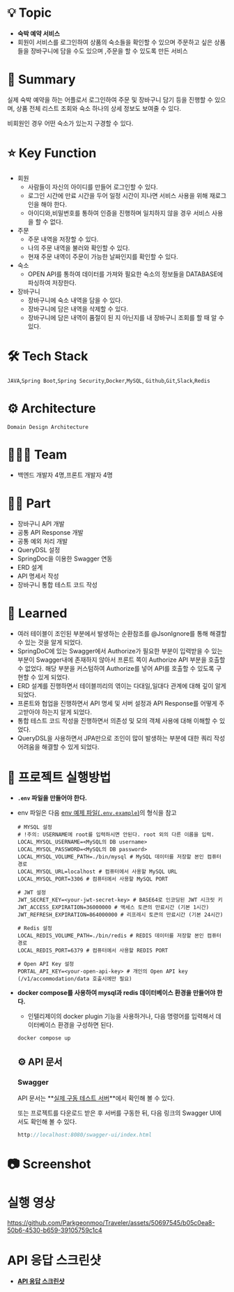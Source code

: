  # 💡 Topic

- **숙박 예약 서비스**
- 회원이 서비스를 로그인하여 상품의 숙소들을 확인할 수 있으며 주문하고 싶은 상품들을 장바구니에 담을 수도 있으며 ,주문을 할 수 있도록 만든 서비스

# 📝 Summary

실제 숙박 예약을 하는 어플로서 로그인하여 주문 및 장바구니 담기 등을 진행할 수 있으며, 상품 전체 리스트 조회와 숙소 하나의 상세 정보도 보여줄 수 있다.

비회원인 경우 어떤 숙소가 있는지 구경할 수 있다.

# ⭐️ Key Function

- 회원
    - 사람들이 자신의 아이디를 만들어 로그인할 수 있다.
    - 로그인 시간에 만료 시간을 두어 일정 시간이 지나면 서비스 사용을 위해 재로그인을 해야 한다.
    - 아이디와,비밀번호를 통하여 인증을 진행하며 일치하지 않을 경우 서비스 사용을 할 수 없다.
- 주문
    - 주문 내역을 저장할 수 있다.
    - 나의 주문 내역을 불러와 확인할 수 있다.
    - 현재 주문 내역이 주문이 가능한 날짜인지를 확인할 수 있다.
- 숙소
    - OPEN API를 통하여 데이터를 가져와 필요한 숙소의 정보들을 DATABASE에 파싱하여 저장한다.
- 장바구니
    - 장바구니에 숙소 내역을 담을 수 있다.
    - 장바구니에 담은 내역을 삭제할 수 있다.
    - 장바구니에 담은 내역이 품절이 된 지 아닌지를 내 장바구니 조회를 할 때 알 수 있다.

# 🛠 Tech Stack

`JAVA`,`Spring Boot`,`Spring Security`,`Docker`,`MySQL`, `Github`,`Git`,`Slack`,`Redis`

# ⚙️ Architecture

`Domain Design Architecture`

# 🧑🏻‍💻 Team

- 백엔드 개발자 4명,프론트 개발자 4명

# 🤚🏻 Part

- 장바구니 API 개발
- 공통 API Response 개발
- 공통 예외 처리 개발
- QueryDSL 설정
- SpringDoc을 이용한 Swagger 연동
- ERD 설계
- API 명세서 작성
- 장바구니 통합 테스트 코드 작성

# 🤔 Learned

- 여러 테이블이 조인된 부분에서 발생하는 순환참조를 @JsonIgnore를 통해 해결할 수 있는 것을 알게 되었다.
- SpringDoC에 있는 Swagger에서 Authorize가 필요한 부분이 입력받을 수 있는 부분이 Swagger내에 존재하지 않아서 프론트 쪽이 Authorize API 부분을 호출할 수 없었다.
해당 부분을 커스텀하여 Authorize를 넣어 API를 호출할 수 있도록 구현할 수 있게 되었다.
- ERD 설계를 진행하면서 테이블끼리의 엮이는 다대일,일대다 관계에 대해 깊이 알게 되었다.
- 프론트와 협업을 진행하면서 API 명세 및 서버 설정과 API Response를 어떻게 주고받아야 하는지 알게 되었다.
- 통합 테스트 코드 작성을 진행하면서 의존성 및 모의 객체 사용에 대해 이해할 수 있었다.
- QueryDSL을 사용하면서 JPA만으로 조인이 많이 발생하는 부분에 대한 쿼리 작성 어려움을 해결할 수 있게 되었다.


# 🔌 프로젝트 실행방법

- **`.env` 파일을 만들어야 한다.**
- env 파일은 다음 [env 예제 파일(`.env.example`](https://github.com/Parkgeonmoo/Traveler/blob/main/.env.example)[)](https://github.com/FAST-gamsungcoding/BE_MiniProject/blob/docs/readme/.env.example)의 형식을 참고
    
    ```
    # MYSQL 설정
    # !주의: USERNAME에 root를 입력하시면 안된다. root 외의 다른 이름을 입력.
    LOCAL_MYSQL_USERNAME=<MySQL의 DB username>
    LOCAL_MYSQL_PASSWORD=<MySQL의 DB password>
    LOCAL_MYSQL_VOLUME_PATH=./bin/mysql # MySQL 데이터를 저장할 본인 컴퓨터 경로
    LOCAL_MYSQL_URL=localhost # 컴퓨터에서 사용할 MySQL URL
    LOCAL_MYSQL_PORT=3306 # 컴퓨터에서 사용할 MySQL PORT
    
    # JWT 설정
    JWT_SECRET_KEY=<your-jwt-secret-key> # BASE64로 인코딩된 JWT 시크릿 키
    JWT_ACCESS_EXPIRATION=36000000 # 액세스 토큰의 만료시간 (기본 1시간)
    JWT_REFRESH_EXPIRATION=864000000 # 리프레시 토큰의 만료시간 (기본 24시간)
    
    # Redis 설정
    LOCAL_REDIS_VOLUME_PATH=./bin/redis # REDIS 데이터를 저장할 본인 컴퓨터 경로
    LOCAL_REDIS_PORT=6379 # 컴퓨터에서 사용할 REDIS PORT
    
    # Open API Key 설정
    PORTAL_API_KEY=<your-open-api-key> # 개인의 Open API key (/v1/accommodation/data 호출시에만 필요)
    ```
    
- **docker compose를 사용하여 mysql과 redis 데이터베이스 환경을 만들어야 한다.**
    - 인텔리제이의 docker plugin 기능을 사용하거나, 다음 명령어를 입력해서 데이터베이스 환경을 구성하면 된다.
    
    ```java
    docker compose up
    ```
    
    ## ⚙ API 문서
    
    ### Swagger
    
    API 문서는 **[실제 구동 테스트 서버](http://api.gamsung.xyz/swagger-ui/index.html)**에서 확인해 볼 수 있다.
    
    또는 프로젝트를 다운로드 받은 후 서버를 구동한 뒤, 다음 링크의 Swagger UI에서도 확인해 볼 수 있다.
    
    ```java
    http://localhost:8080/swagger-ui/index.html
    ```
    

# 📷 Screenshot

# 실행 영상
https://github.com/Parkgeonmoo/Traveler/assets/50697545/b05c0ea8-50b6-4530-b659-39105759c1c4

# API 응답 스크린샷

- **[API 응답 스크린샷](https://www.notion.so/geonmoo/API-cafe1d5fd1ae4d189b259463c0d6a105)**



